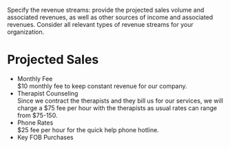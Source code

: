 Specify the revenue streams: provide the projected sales volume and associated revenues, as well as other sources of income 
and associated revenues. Consider all relevant types of revenue streams for your organization.

<h1>Projected Sales</h1>

<ul>
<li>Monthly Fee</li> $10 monthly fee to keep constant revenue for our company.
<li>Therapist Counseling</li> Since we contract the therapists and they bill us for our services, we will charge a $75 fee per hour with the therapists as usual rates can range from $75-150. 
<li>Phone Rates</li> $25 fee per hour for the quick help phone hotline. 
<li>Key FOB Purchases</li> 
</ul>
